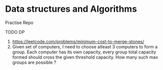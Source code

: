 # Data structures and Algorithms
Practise Repo

TODO
DP
1. https://leetcode.com/problems/minimum-cost-to-merge-stones/
2. Given set of computers, 
    I need to choose atleast 3 computers to form a group. Each computer has its own capacity, every group total capacity formed should cross the given threshold capacity.
    How many such max groups are possible ?
